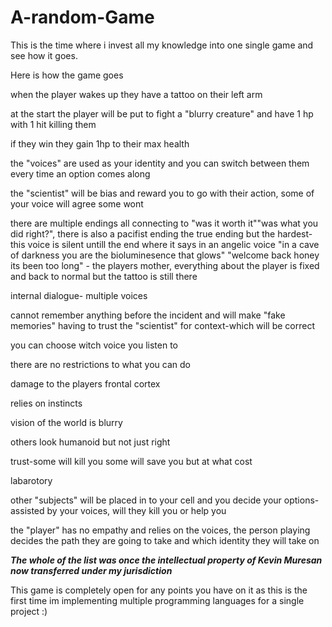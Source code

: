 # A-random-Game
This is the time where i invest all my knowledge into one single game and see how it goes.


Here is how the game goes 

when the player wakes up they have a tattoo on their left arm

at the start the player will be put to fight a "blurry creature" and have 1 hp with 1 hit killing them

if they win they gain 1hp to their max health

the "voices" are used as your identity and you can switch between them every time an option comes along

the "scientist" will be bias and reward you to go with their action, some of your voice will agree some wont

there are multiple endings all connecting to "was it worth it""was what you did right?", there is also a pacifist ending the true ending but the hardest- this voice is silent untill the end where it says in an angelic voice "in a cave of darkness you are the bioluminesence that glows" "welcome back honey its been too long" - the players mother, everything about the player is fixed and back to normal but the tattoo is still there

internal dialogue- multiple voices

cannot remember anything before the incident and will make "fake memories" having to trust the "scientist" for context-which will be correct

you can choose witch voice you listen to

there are no restrictions to what you can do

damage to the players frontal cortex

relies on instincts 

vision of the world is blurry

others look humanoid but not just right

trust-some will kill you some will save you but at what cost

labarotory

other "subjects" will be placed in to your cell and you decide your options- assisted by your voices, will they kill you or help you

the "player" has no empathy and relies on the voices, the person playing decides the path they are going to take and which identity they will take on

_**The whole of the list was once the intellectual property of Kevin Muresan now transferred under my jurisdiction**_




This game is completely open for any points you have on it as this is the first time im implementing multiple programming languages for a single project :)
